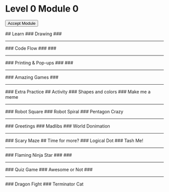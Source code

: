 
# Level 0 Module 0
  <form action="https://classroom.github.com/a/guS7ganx" id="moduleButtonForm" method="get">
   <button id="acceptModuleButton" type="submit">
    <span>
     Accept Module
    </span>
   </button>
  </form>
## Learn
### Drawing
###
   <hr/>
### Code Flow
###
###
   <hr/>
### Printing & Pop-ups
###
###
   <hr/>
### Amazing Games
###
   <hr/>
### Extra Practice
## Activity
### Shapes and colors
### Make me a meme
   <hr/>
### Robot Square
### Robot Spiral
### Pentagon Crazy
   <hr/>
### Greetings
### Madlibs
### World Donimation
   <hr/>
### Scary Maze
## Time for more?
### Logical Dot
### Tash Me!
   <hr/>
### Flaming Ninja Star
###
###
   <hr/>
### Quiz Game
### Awesome or Not
###
   <hr/>
### Dragon Fight
### Terminator Cat
  
 

